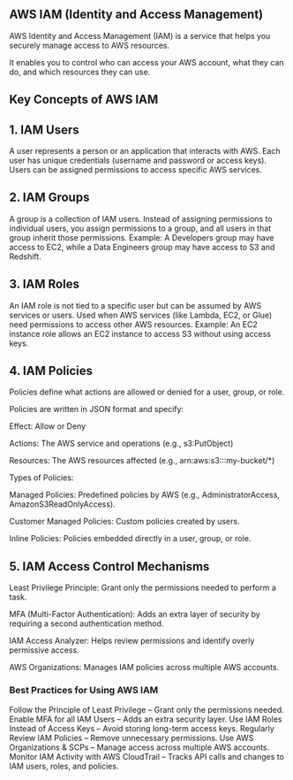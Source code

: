 AWS IAM (Identity and Access Management)
-----------------------------------------

AWS Identity and Access Management (IAM) is a service that helps you securely manage access to AWS resources. 

It enables you to control who can access your AWS account, what they can do, and which resources they can use.

## Key Concepts of AWS IAM

## 1. IAM Users
A user represents a person or an application that interacts with AWS.
Each user has unique credentials (username and password or access keys).
Users can be assigned permissions to access specific AWS services.

## 2. IAM Groups
A group is a collection of IAM users.
Instead of assigning permissions to individual users, you assign permissions to a group, and all users in that group inherit those permissions.
Example: A Developers group may have access to EC2, while a Data Engineers group may have access to S3 and Redshift.


## 3. IAM Roles
An IAM role is not tied to a specific user but can be assumed by AWS services or users.
Used when AWS services (like Lambda, EC2, or Glue) need permissions to access other AWS resources.
Example: An EC2 instance role allows an EC2 instance to access S3 without using access keys.


## 4. IAM Policies
Policies define what actions are allowed or denied for a user, group, or role.

Policies are written in JSON format and specify:

Effect: Allow or Deny

Actions: The AWS service and operations (e.g., s3:PutObject)

Resources: The AWS resources affected (e.g., arn:aws:s3:::my-bucket/*)

Types of Policies:

Managed Policies: Predefined policies by AWS (e.g., AdministratorAccess, AmazonS3ReadOnlyAccess).

Customer Managed Policies: Custom policies created by users.

Inline Policies: Policies embedded directly in a user, group, or role.

## 5. IAM Access Control Mechanisms
Least Privilege Principle: Grant only the permissions needed to perform a task.

MFA (Multi-Factor Authentication): Adds an extra layer of security by requiring a second authentication method.

IAM Access Analyzer: Helps review permissions and identify overly permissive access.

AWS Organizations: Manages IAM policies across multiple AWS accounts.


### Best Practices for Using AWS IAM
Follow the Principle of Least Privilege – Grant only the permissions needed.
Enable MFA for all IAM Users – Adds an extra security layer.
Use IAM Roles Instead of Access Keys – Avoid storing long-term access keys.
Regularly Review IAM Policies – Remove unnecessary permissions.
Use AWS Organizations & SCPs – Manage access across multiple AWS accounts.
Monitor IAM Activity with AWS CloudTrail – Tracks API calls and changes to IAM users, roles, and policies.
